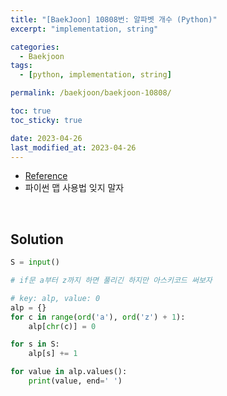 ```yaml
---
title: "[BaekJoon] 10808번: 알파벳 개수 (Python)"
excerpt: "implementation, string"

categories:
  - Baekjoon
tags:
  - [python, implementation, string]

permalink: /baekjoon/baekjoon-10808/

toc: true
toc_sticky: true

date: 2023-04-26
last_modified_at: 2023-04-26
---
```


- [Reference](https://www.acmicpc.net/problem/10808)
- 파이썬 맵 사용법 잊지 말자

<br>

## Solution

```python
S = input()

# if문 a부터 z까지 하면 풀리긴 하지만 아스키코드 써보자

# key: alp, value: 0
alp = {}
for c in range(ord('a'), ord('z') + 1):
    alp[chr(c)] = 0

for s in S:
    alp[s] += 1

for value in alp.values():
    print(value, end=' ')
```